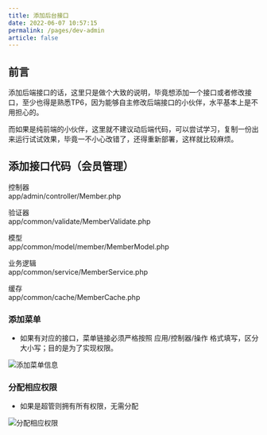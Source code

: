 ```yaml
---
title: 添加后台接口
date: 2022-06-07 10:57:15
permalink: /pages/dev-admin
article: false
---
```


## 前言

添加后端接口的话，这里只是做个大致的说明，毕竟想添加一个接口或者修改接口，至少也得是熟悉TP6，因为能够自主修改后端接口的小伙伴，水平基本上是不用担心的。

而如果是纯前端的小伙伴，这里就不建议动后端代码，可以尝试学习，复制一份出来运行试试效果，毕竟一不小心改错了，还得重新部署，这样就比较麻烦。

## 添加接口代码（会员管理）

控制器  
app/admin/controller/Member.php  

验证器  
app/common/validate/MemberValidate.php

模型  
app/common/model/member/MemberModel.php

业务逻辑  
app/common/service/MemberService.php

缓存  
app/common/cache/MemberCache.php

### 添加菜单

- 如果有对应的接口，菜单链接必须严格按照 应用/控制器/操作 格式填写，区分大小写；目的是为了实现权限。

<img :src="$withBase('/img/dev/adminmenu.jpg')" alt="添加菜单信息">


### 分配相应权限

- 如果是超管则拥有所有权限，无需分配

<img :src="$withBase('/img/dev/adminrole.jpg')" alt="分配相应权限">
